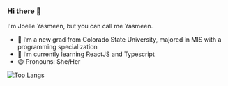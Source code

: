 ### Hi there 👋

I'm Joelle Yasmeen, but you can call me Yasmeen.

- 🔭 I’m a new grad from Colorado State University, majored in MIS with a programming specialization
- 🌱 I’m currently learning ReactJS and Typescript
- 😄 Pronouns: She/Her

[![Top Langs](https://github-readme-stats.vercel.app/api/top-langs/?username=jylisondra)](https://github.com/jylisondra/github-readme-stats)
